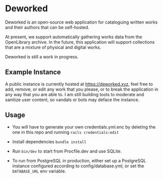 # Deworked

 Deworked is an open-source web application for cataloguing written works and their authors that can be self-hosted.

At present, we support automatically gathering works data from the OpenLibrary archive. In the future, this application will support collections that are a mixture of physical and digital works.

Deworked is still a work in progress.

## Example Instance

A public instance is currently hosted at <https://deworked.xyz>, feel free to add, remove, or edit any work that you please, or to break the application in any way that you are able to. I am still building tools to moderate and sanitize user content, so vandals or bots may deface the instance.

## Usage

- You will have to generate your own credentials.yml.enc by deleting the one in this repo and running `rails credentials:edit`

- Install dependencies
```bundle install```

- Run `bin/dev` to start from Procfile.dev and use SQLite.
- To run from PostgreSQL in production, either set up a PostgreSQL instance configured according to config/database.yml, or set the `DATABASE_URL` env variable.
